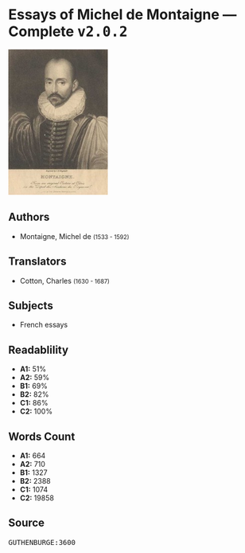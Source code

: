 # Essays of Michel de Montaigne — Complete <kbd>v2.0.2</kbd>

![](./cover.medium.jpg "")

## Authors


 - Montaigne, Michel de <small>(1533 - 1592)</small>

## Translators


 - Cotton, Charles <small>(1630 - 1687)</small>

## Subjects


 - French essays

## Readablility


 - **A1:** 51%
 - **A2:** 59%
 - **B1:** 69%
 - **B2:** 82%
 - **C1:** 86%
 - **C2:** 100%

## Words Count


 - **A1:** 664
 - **A2:** 710
 - **B1:** 1327
 - **B2:** 2388
 - **C1:** 1074
 - **C2:** 19858

## Source


<kbd>GUTHENBURGE:3600</kbd>
